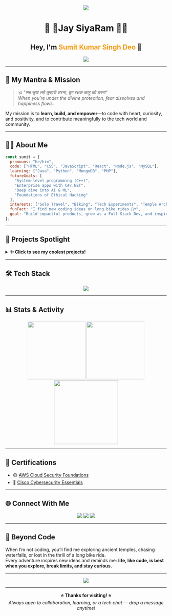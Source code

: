 <!-- Animated Banner (customize with your favorite theme or add a GIF/banner you love) -->
<p align="center">
  
  <img src= https://miro.medium.com/v2/resize:fit:828/format:webp/1*yw0TnheAGN-LPneDaTlaxw.gif>
</p>

<h1 align="center">🙏 🌼Jay SiyaRam 🌼🙏</h1>
<h2 align="center">Hey, I'm <span style="color:#f39c12;">Sumit Kumar Singh Deo</span> 🚀</h2>

<p align="center">
  <img src="https://readme-typing-svg.demolab.com/?lines=MERN+Stack+Developer;Lifelong+Learner;Project+Builder;Open+Source+Enthusiast;Let’s%20build%20something%20amazing%20together!&center=true&width=600&height=45">
</p>

---

## 🎯 **My Mantra & Mission**

> 🕉️ *"सब सुख लहै तुम्हारी सरना, तुम रक्षक काहू को डरना"*  
> *When you’re under the divine protection, fear dissolves and happiness flows.*

My mission is to **learn, build, and empower**—to code with heart, curiosity, and positivity, and to contribute meaningfully to the tech world and community.

---

## 🧑‍💻 **About Me**

```js
const sumit = {
  pronouns: "he/him",
  code: ["HTML", "CSS", "JavaScript", "React", "Node.js", "MySQL"],
  learning: ["Java", "Python", "MongoDB", "PHP"],
  futureGoals: [
    "System-level programming (C++)",
    "Enterprise apps with C#/.NET",
    "Deep dive into AI & ML",
    "Foundations of Ethical Hacking"
  ],
  interests: ["Solo Travel", "Biking", "Tech Experiments", "Temple Architecture"],
  funFact: "I find new coding ideas on long bike rides 🚴‍♂️",
  goal: "Build impactful products, grow as a Full Stack Dev, and inspire others."
};
```

---

## 🚀 **Projects Spotlight**

<details>
  <summary><b>✨ Click to see my coolest projects!</b></summary>

| Project | Description | Tech | Link |
|---------|-------------|------|------|
| Vehicle Parking Management | Smart and user-friendly parking system | MERN | [Repo](https://github.com/SumitKumarSinghDeo/VEHICLE-PARKING-MANAGEMENT) |
| Student Data Management | Efficient student records management | Node.js, MySQL | [Repo](https://github.com/SumitKumarSinghDeo/Student-data-management) |
| Tic-Tac-Toe Game | Classic game with a twist | HTML, CSS, JS | [Repo](https://github.com/SumitKumarSinghDeo/Tic-Tac-Toe/tree/main/Tik-Tak-Toe-Game) |

</details>

---

## 🛠️ **Tech Stack**

<p align="center">
  <img src="https://skillicons.dev/icons?i=react,nodejs,mongodb,js,express,html,css,python,git,github,java,php,mysql" />
</p>

---

## 📊 **Stats & Activity**

<p align="center">
  <img src="https://github-readme-stats.vercel.app/api?username=SumitKumarSinghDeo&show_icons=true&theme=radical&hide_title=true" height="180" />
  <img src="https://github-readme-streak-stats.herokuapp.com/?user=SumitKumarSinghDeo&theme=radical" height="180"/>
  <img src="https://github-readme-activity-graph.vercel.app/graph?username=SumitKumarSinghDeo&theme=github-compact" height="200"/>
</p>

---

## 🏅 **Certifications**

- 🟡 [AWS Cloud Security Foundations](https://www.credly.com/badges/6b7ac0e9-1525-4514-a4aa-647c8b0064fd/print)
- 🔐 [Cisco Cybersecurity Essentials](https://www.credly.com/badges/f7da6c1f-82ae-4009-864a-d37c98cbd4a5)

---

## 🌐 **Connect With Me**

<p align="center">
  <a href="mailto:sksinghdeo77@gmail.com"><img src="https://img.shields.io/badge/Gmail-D14836?style=for-the-badge&logo=gmail&logoColor=white"/></a>
  <a href="https://www.linkedin.com/in/sumit-kumar-singh-deo-7439aa203"><img src="https://img.shields.io/badge/LinkedIn-0077B5?style=for-the-badge&logo=linkedin&logoColor=white"/></a>
  <a href="https://wa.me/6370102457"><img src="https://img.shields.io/badge/WhatsApp-25D366?style=for-the-badge&logo=whatsapp&logoColor=white"/></a>
</p>

---

## 🌱 **Beyond Code**

When I’m not coding, you’ll find me exploring ancient temples, chasing waterfalls, or lost in the thrill of a long bike ride.  
Every adventure inspires new ideas and reminds me: **life, like code, is best when you explore, break limits, and stay curious.**

---

<p align="center">
  <img src="https://readme-typing-svg.demolab.com?lines=Code.+Create.+Collaborate.+;Let’s%20connect%20and%20build%20something%20awesome!&center=true&width=500&height=30">
</p>

---

<p align="center">
  <b>⭐️ Thanks for visiting! ⭐️</b>
  <br/>
  <i>Always open to collaboration, learning, or a tech chat — drop a message anytime!</i>
</p>
